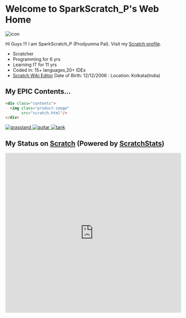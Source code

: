 # Welcome to SparkScratch_P's Web Home
<link rel="icon" href="https://raw.githubusercontent.com/SparkScratch-P/Home/main/favicon.ico" type="image/ico" sizes="16x16"> 

![icon](https://raw.githubusercontent.com/SparkScratch-P/Home/main/favicon.ico) 

Hi Guys !!! I am SparkScratch_P (Prodyumna Pal). Visit my [Scratch profile](https://scratch.mit.edu/users/SparkScratch_P/). 
* Scratcher 
* Programming for 6 yrs 
* Learning IT for 11 yrs 
* Coded in: 15+ languages,20+ IDEs 
* [Scratch Wiki Editor](https://en.scratch-wiki.info/wiki/User:SparkScratch_P) 
Date of Birth: 12/12/2006 :
Location: Kolkata(India) 

## My EPIC Contents... 

```html
<div class="contents">
  <img class="product-image" 
       src="scratch.html"/>
</div>
```


[![grassland](https://cdn2.scratch.mit.edu/get_image/project/456944662_160x120.png) ](https://sparkscratch-p.github.io/Grassland-Dash-3D/) [ ![guitar](https://cdn2.scratch.mit.edu/get_image/project/460419743_160x120.png) ](https://sparkscratch-p.github.io/Guitar-Scale-Horizon//) [ ![tank](https://cdn2.scratch.mit.edu/get_image/project/421439712_160x120.png)](https://sparkscratch-p.github.io/TANK-The-Command-of-Death/)

## My Status on [Scratch](scratch.mit.edu) (Powered by [ScratchStats](https://scratchstats.com/))

<iframe src="https://scratchstats.com/SparkScratch_P" allowtransparency="true" width="550" height="500" frameborder="0" scrolling="yes" allowfullscreen></iframe>

